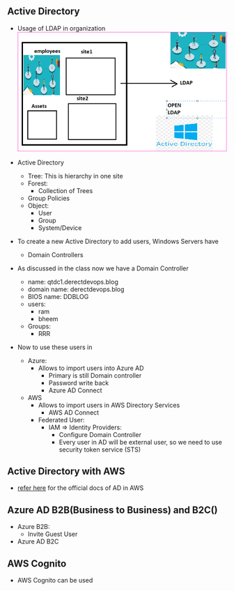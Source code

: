Active Directory
----------------

* Usage of LDAP in organization
![preview](Images/terraform4.png)
* Active Directory
   * Tree: This is hierarchy in one site
   * Forest: 
      * Collection of Trees
   * Group Policies
   * Object:
      * User
      * Group
      * System/Device
* To create a new Active Directory to add users, Windows Servers have 
   * Domain Controllers

* As discussed in the class now we have a Domain Controller 
    * name: qtdc1.derectdevops.blog
    * domain name: derectdevops.blog
    * BIOS name: DDBLOG
    * users:
      * ram
      * bheem
    * Groups:
      * RRR
* Now to use these users in 
    * Azure:
       * Allows to import users into Azure AD
          * Primary is still Domain controller
          * Password write back
          * Azure AD Connect
    * AWS
       * Allows to import users in AWS Directory Services
          * AWS AD Connect
       * Federated User:
          * IAM => Identity Providers:
             * Configure Domain Controller
             * Every user in AD will be external user, so we need to use security token service (STS)



Active Directory with AWS
--------------------------


* [refer here](https://aws.amazon.com/blogs/security/how-to-connect-your-on-premises-active-directory-to-aws-using-ad-connector/) for the official docs of AD in AWS


Azure AD B2B(Business to Business) and B2C()
--------------------

* Azure B2B:
    * Invite Guest User
* Azure AD B2C



AWS Cognito
-----------

* AWS Cognito can be used


  